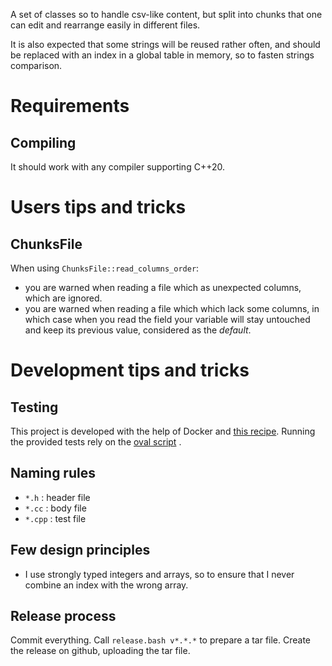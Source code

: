 
A set of classes so to handle csv-like content, but split into chunks that one can edit and rearrange easily in different files.

It is also expected that some strings will be reused rather often, and should be replaced with an index in a global table in memory, so to fasten strings comparison.

# Requirements

## Compiling

It should work with any compiler supporting C++20.

# Users tips and tricks

## ChunksFile

When using `ChunksFile::read_columns_order`:
- you are warned when reading a file which as unexpected columns, which are ignored.
- you are warned when reading a file which which lack some columns, in which case when you read the field your variable will stay untouched and keep its previous value, considered as the *default*.

# Development tips and tricks

## Testing

This project is developed with the help of Docker and [this recipe](https://github.com/chavid/MyDevTools/blob/main/DevCpp20/Dockerfile). Running the provided tests rely on the [oval script](https://github.com/chavid/MyDevTools/blob/main/bin/oval.py) .

## Naming rules

- `*.h` : header file
- `*.cc` : body file
- `*.cpp` : test file

## Few design principles

- I use strongly typed integers and arrays, so to ensure that I never combine an index with the wrong array. 

## Release process

Commit everything.
Call `release.bash v*.*.*` to prepare a tar file.
Create the release on github, uploading the tar file.

